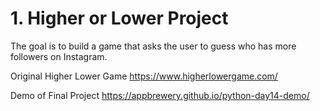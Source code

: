 # 1. Higher or Lower Project
The goal is to build a game that asks the user to guess who has more followers on Instagram.

Original Higher Lower Game
https://www.higherlowergame.com/

Demo of Final Project
https://appbrewery.github.io/python-day14-demo/